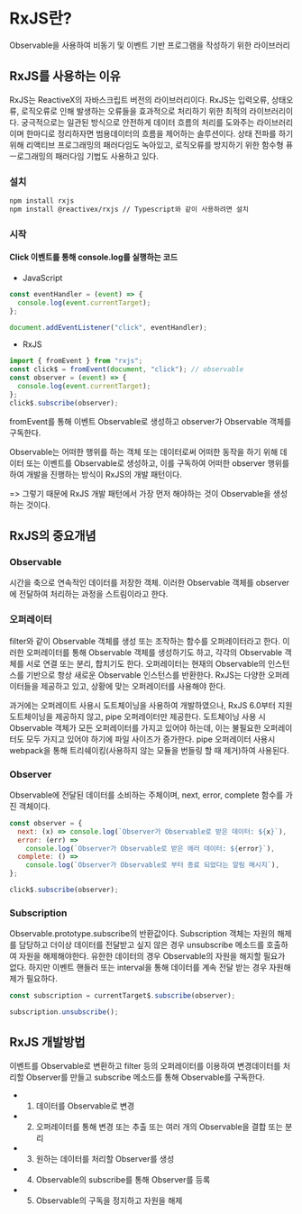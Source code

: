 # RxJS란?

Observable을 사용하여 비동기 및 이벤트 기반 프로그램을 작성하기 위한 라이브러리

## RxJS를 사용하는 이유

RxJS는 ReactiveX의 자바스크립트 버전의 라이브러리이다.
RxJS는 입력오류, 상태오류, 로직오류로 인해 발생하는 오류들을 효과적으로 처리하기 위한 최적의 라이브러리이다.
궁극적으로는 일관된 방식으로 안전하게 데이터 흐름의 처리를 도와주는 라이브러리이며 한마디로 정리하자면 범용데이터의 흐름을 제어하는 솔루션이다.
상태 전파를 하기 위해 리액티브 프로그래밍의 패러다임도 녹아있고, 로직오류를 방지하기 위한 함수형 퓨ㅡ로그래밍의 패러다임 기법도 사용하고 있다.

### 설치

```bash
npm install rxjs
npm install @reactivex/rxjs	// Typescript와 같이 사용하려면 설치
```

### 시작

#### Click 이벤트를 통해 console.log를 실행하는 코드

- JavaScript

```js
const eventHandler = (event) => {
  console.log(event.currentTarget);
};

document.addEventListener("click", eventHandler);
```

- RxJS

```js
import { fromEvent } from "rxjs";
const click$ = fromEvent(document, "click"); // observable
const observer = (event) => {
  console.log(event.currentTarget);
};
click$.subscribe(observer);
```

fromEvent를 통해 이벤트 Observable로 생성하고 observer가 Observable 객체를 구독한다.

Observable는 어떠한 행위를 하는 객체 또는 데이터로써 어떠한 동작을 하기 위해 데이터 또는 이벤트를 Observable로 생성하고, 이를 구독하여 어떠한 observer 행위를 하여 개발을 진행하는 방식이 RxJS의 개발 패턴이다.

=> 그렇기 때문에 RxJS 개발 패턴에서 가장 먼저 해야하는 것이 Observable을 생성하는 것이다.

## RxJS의 중요개념

### Observable

시간을 축으로 연속적인 데이터를 저장한 객체.
이러한 Observable 객체를 observer에 전달하여 처리하는 과정을 스트림이라고 한다.

### 오퍼레이터

filter와 같이 Observable 객체를 생성 또는 조작하는 함수를 오퍼레이터라고 한다. 이러한 오퍼레이터를 통해 Observable 객체를 생성하기도 하고, 각각의 Observable 객체를 서로 연결 또는 분리, 합치기도 한다. 오퍼레이터는 현재의 Observable의 인스턴스를 기반으로 항상 새로운 Observable 인스턴스를 반환한다. RxJS는 다양한 오퍼레이터들을 제공하고 있고, 상황에 맞는 오퍼레이터를 사용해야 한다.

과거에는 오퍼레이트 사용시 도트체이닝을 사용하여 개발하였으나, RxJS 6.0부터 지원 도트체이닝을 제공하지 않고, pipe 오퍼레이터만 제공한다.
도트체이닝 사용 시 Observable 객체가 모든 오퍼레이터를 가지고 있어야 하는데, 이는 불필요한 오퍼레이터도 모두 가지고 있어야 하기에 파일 사이즈가 증가한다.
pipe 오퍼레이터 사용시 webpack을 통해 트리쉐이킹(사용하지 않는 모듈을 번들링 할 때 제거)하여 사용된다.

### Observer

Observable에 전달된 데이터를 소비하는 주체이며, next, error, complete 함수를 가진 객체이다.

```js
const observer = {
  next: (x) => console.log(`Observer가 Observable로 받은 데이터: ${x}`),
  error: (err) =>
    console.log(`Observer가 Observable로 받은 에러 데이터: ${error}`),
  complete: () =>
    console.log(`Observer가 Observable로 부터 종료 되었다는 알림 메시지`),
};

click$.subscribe(observer);
```

### Subscription

Observable.prototype.subscribe의 반환값이다.
Subscription 객체는 자원의 해제를 담당하고 더이상 데이터를 전달받고 싶지 않은 경우 unsubscribe 메소드를 호출하여 자원을 해제해야한다.
유한한 데이터의 경우 Observable의 자원을 해지할 필요가 없다.
하지만 이벤트 핸들러 또는 interval을 통해 데이터를 계속 전달 받는 경우 자원해제가 필요하다.

```js
const subscription = currentTarget$.subscribe(observer);

subscription.unsubscribe();
```

## RxJS 개발방법

이벤트를 Observable로 변환하고 filter 등의 오퍼레이터를 이용하여 변경데이터를 처리할 Observer를 만들고 subscribe 메소드를 통해 Observable를 구독한다.

- 1. 데이터를 Observable로 변경
- 2. 오퍼레이터를 통해 변경 또는 추출 또는 여러 개의 Observable을 결합 또는 분리
- 3. 원하는 데이터를 처리할 Observer를 생성
- 4. Observable의 subscribe를 통해 Observer를 등록
- 5. Observable의 구독을 정지하고 자원을 해제
